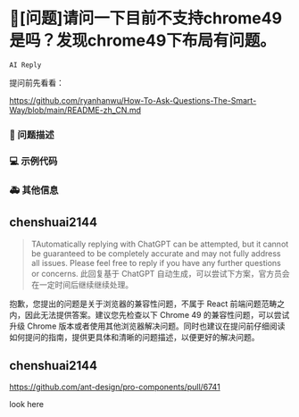 # 🧐[问题]请问一下目前不支持chrome49是吗？发现chrome49下布局有问题。

`AI Reply`

提问前先看看：

https://github.com/ryanhanwu/How-To-Ask-Questions-The-Smart-Way/blob/main/README-zh_CN.md

### 🧐 问题描述

<!--
详细地描述问题，让大家都能理解
-->

### 💻 示例代码

<!--
如果你有解决方案，在这里清晰地阐述
-->

### 🚑 其他信息

<!--
如截图等其他信息可以贴在这里
-->

## chenshuai2144

> TAutomatically replying with ChatGPT can be attempted, but it cannot be guaranteed to be completely accurate and may not fully address all issues. Please feel free to reply if you have any further questions or concerns.
> 此回复基于 ChatGPT 自动生成，可以尝试下方案，官方员会在一定时间后继续继续处理。

抱歉，您提出的问题是关于浏览器的兼容性问题，不属于 React 前端问题范畴之内，因此无法提供答案。建议您先检查以下 Chrome 49 的兼容性问题，可以尝试升级 Chrome 版本或者使用其他浏览器解决问题。同时也建议在提问前仔细阅读如何提问的指南，提供更具体和清晰的问题描述，以便更好的解决问题。

## chenshuai2144

https://github.com/ant-design/pro-components/pull/6741

look here
